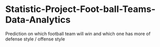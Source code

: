 # Statistic-Project-Foot-ball-Teams-Data-Analytics
Prediction on which football team will win and which one has more of defense style / offense style
